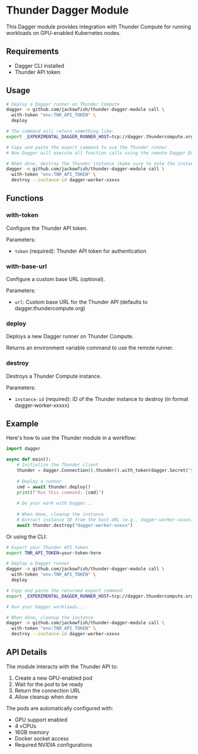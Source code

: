 # Thunder Dagger Module

This Dagger module provides integration with Thunder Compute for running workloads on GPU-enabled Kubernetes nodes.

## Requirements

- Dagger CLI installed
- Thunder API token

## Usage

```bash
# Deploy a Dagger runner on Thunder Compute
dagger -m github.com/jackowfish/thunder-dagger-module call \
  with-token "env:TNR_API_TOKEN" \
  deploy

# The command will return something like:
export _EXPERIMENTAL_DAGGER_RUNNER_HOST=tcp://dagger.thundercompute.org/dagger-worker-xxxxx

# Copy and paste the export command to use the Thunder runner
# Now Dagger will execute all function calls using the remote Dagger Engine on Thunder

# When done, destroy the Thunder instance (make sure to note the instance ID from the URL)
dagger -m github.com/jackowfish/thunder-dagger-module call \
  with-token "env:TNR_API_TOKEN" \
  destroy --instance-id dagger-worker-xxxxx
```

## Functions

### with-token

Configure the Thunder API token.

Parameters:
- `token` (required): Thunder API token for authentication

### with-base-url

Configure a custom base URL (optional).

Parameters:
- `url`: Custom base URL for the Thunder API (defaults to dagger.thundercompute.org)

### deploy

Deploys a new Dagger runner on Thunder Compute.

Returns an environment variable command to use the remote runner.

### destroy

Destroys a Thunder Compute instance.

Parameters:
- `instance-id` (required): ID of the Thunder instance to destroy (in format dagger-worker-xxxxx)

## Example

Here's how to use the Thunder module in a workflow:

```python
import dagger

async def main():
    # Initialize the Thunder client
    thunder = dagger.Connection().thunder().with_token(dagger.Secret("your-token-here"))
    
    # Deploy a runner
    cmd = await thunder.deploy()
    print(f"Run this command: {cmd}")
    
    # Do your work with Dagger...
    
    # When done, cleanup the instance
    # Extract instance ID from the host URL (e.g., dagger-worker-xxxxx)
    await thunder.destroy("dagger-worker-xxxxx")

```

Or using the CLI:

```bash
# Export your Thunder API token
export TNR_API_TOKEN=your-token-here

# Deploy a Dagger runner
dagger -m github.com/jackowfish/thunder-dagger-module call \
  with-token "env:TNR_API_TOKEN" \
  deploy

# Copy and paste the returned export command
export _EXPERIMENTAL_DAGGER_RUNNER_HOST=tcp://dagger.thundercompute.org/dagger-worker-xxxxx

# Run your Dagger workloads...

# When done, cleanup the instance
dagger -m github.com/jackowfish/thunder-dagger-module call \
  with-token "env:TNR_API_TOKEN" \
  destroy --instance-id dagger-worker-xxxxx
```

## API Details

The module interacts with the Thunder API to:
1. Create a new GPU-enabled pod
2. Wait for the pod to be ready
3. Return the connection URL
4. Allow cleanup when done

The pods are automatically configured with:
- GPU support enabled
- 4 vCPUs
- 16GB memory
- Docker socket access
- Required NVIDIA configurations